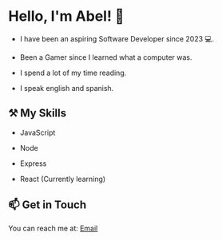 # Hello, I'm Abel! 👋

- I have been an aspiring Software Developer since 2023 💻.

- Been a Gamer since I learned what a computer was.

- I spend a lot of my time reading.

- I speak english and spanish.

## ⚒ My Skills

- JavaScript

- Node

- Express

- React (Currently learning)

## 📫 Get in Touch

You can reach me at: [Email](mailto:abeljunior0907@gmail.com) 


